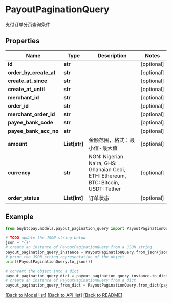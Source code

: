 # PayoutPaginationQuery

支付订单分页查询条件

## Properties

Name | Type | Description | Notes
------------ | ------------- | ------------- | -------------
**id** | **str** |  | [optional] 
**order_by_create_at** | **str** |  | [optional] 
**create_at_since** | **str** |  | [optional] 
**create_at_until** | **str** |  | [optional] 
**merchant_id** | **str** |  | [optional] 
**order_id** | **str** |  | [optional] 
**merchant_order_id** | **str** |  | [optional] 
**payee_bank_code** | **str** |  | [optional] 
**payee_bank_acc_no** | **str** |  | [optional] 
**amount** | **List[str]** | 金额范围，格式：最小值-最大值 | [optional] 
**currency** | **str** | NGN: Nigerian Naira, GHS: Ghanaian Cedi, ETH: Ethereum, BTC: Bitcoin, USDT: Tether | [optional] 
**order_status** | **List[int]** | 订单状态 | [optional] 

## Example

```python
from buybtcpay.models.payout_pagination_query import PayoutPaginationQuery

# TODO update the JSON string below
json = "{}"
# create an instance of PayoutPaginationQuery from a JSON string
payout_pagination_query_instance = PayoutPaginationQuery.from_json(json)
# print the JSON string representation of the object
print(PayoutPaginationQuery.to_json())

# convert the object into a dict
payout_pagination_query_dict = payout_pagination_query_instance.to_dict()
# create an instance of PayoutPaginationQuery from a dict
payout_pagination_query_from_dict = PayoutPaginationQuery.from_dict(payout_pagination_query_dict)
```
[[Back to Model list]](../README.md#documentation-for-models) [[Back to API list]](../README.md#documentation-for-api-endpoints) [[Back to README]](../README.md)


